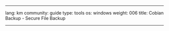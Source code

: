 

---

lang: km
community: guide
type: tools
os: windows
weight: 006
title: Cobian Backup - Secure File Backup

---

<stub>

